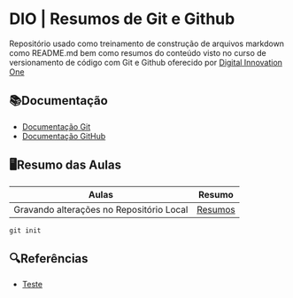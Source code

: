 
# DIO | Resumos de Git e Github

Repositório usado como treinamento de construção de arquivos markdown como README.md bem como resumos do conteúdo visto no curso de versionamento de código com Git e Github oferecido por [Digital Innovation One](https://www.dio.me/)

## 📚Documentação
- [Documentação Git](https://git-scm.com/doc)
- [Documentação GitHub](https://docs-github.com/)

## 🖥Resumo das Aulas

| Aulas | Resumo |
|-------|---------|
| Gravando alterações no Repositório Local | [Resumos](www.google.com)

```
git init

```

## 🔍Referências
- [Teste](www.google.com)
